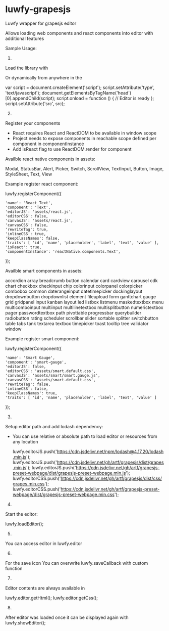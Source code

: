 # luwfy-grapesjs

Luwfy wrapper for grapesjs editor

Allows loading web components and react components into editor with additional features

Sample Usage:

1.

  Load the library with
  <script type="text/javascript" src="js/luwfy.grapes.js"></script>

  Or dynamically from anywhere in the

  var script = document.createElement('script');
  script.setAttribute('type', 'text/javascript');
  document.getElementsByTagName('head')[0].appendChild(script);
  script.onload = function () { // Editor is ready };
  script.setAttribute('src', src);

2.

Register your components


* React requires React and ReactDOM to be available in window scope
* Project needs to expose components in reachable scope defined per component in componentInstance
* Add isReact flag to use ReactDOM.render for component

Availble react native components in assets:

Modal, StatusBar, Alert, Picker, Switch, ScrollView, TextInput, Button, Image, StyleSheet, Text, View

Example register react component:

luwfy.registerComponent({

    'name': 'React Text',
    'component': 'Text',
    'editorJS': 'assets/react.js',
    'editorCSS': false,
    'canvasJS': 'assets/react.js',
    'canvasCSS': false,
    'rewriteTag': true,
    'inlineCSS': true,
    'keepClassNames': false,
    'traits': [ 'id', 'name', 'placeholder', 'label', 'text', 'value' ],
    'isReact': true,
    'componentInstance': 'reactNative.components.Text',

  });

Availble smart components in assets:

accordion array breadcrumb button calendar card cardview carousel cdk chart checkbox checkinput chip colorinput colorpanel
colorpicker combobox common daterangeinput datetimepicker dockinglayout dropdownbutton dropdownlist element fileupload form ganttchart gauge grid
gridpanel input kanban layout led listbox listmenu maskedtextbox menu multicomboinput multiinput multilinetextbox multisplitbutton numerictextbox
pager passwordtextbox path pivottable progressbar querybuilder radiobutton rating scheduler scrollbar slider sortable splitter switchbutton
table tabs tank textarea textbox timepicker toast tooltip tree validator window

Example register smart component:

luwfy.registerComponent({

    'name': 'Smart Gauge',
    'component': 'smart-gauge',
    'editorJS': false,
    'editorCSS': 'assets/smart.default.css',
    'canvasJS': 'assets/smart/smart.gauge.js',
    'canvasCSS': 'assets/smart.default.css',
    'rewriteTag': false,
    'inlineCSS': false,
    'keepClassNames': true,
    'traits': [ 'id', 'name', 'placeholder', 'label', 'text', 'value' ]

});


3.

Setup editor path and add lodash dependency:

* You can use relative or absolute path to load editor or resources from any location

  luwfy.editorJS.push('https://cdn.jsdelivr.net/npm/lodash@4.17.20/lodash.min.js');
  luwfy.editorJS.push('https://cdn.jsdelivr.net/gh/artf/grapesjs/dist/grapes.min.js');
  luwfy.editorJS.push('https://cdn.jsdelivr.net/gh/artf/grapesjs-preset-webpage/dist/grapesjs-preset-webpage.min.js');
  luwfy.editorCSS.push('https://cdn.jsdelivr.net/gh/artf/grapesjs/dist/css/grapes.min.css');
  luwfy.editorCSS.push('https://cdn.jsdelivr.net/gh/artf/grapesjs-preset-webpage/dist/grapesjs-preset-webpage.min.css');


4.

Start the editor:

luwfy.loadEditor();


5.

You can access editor in luwfy.editor

6.

For the save icon
You can overwrite luwfy.saveCallback with custom function

7.

Editor contents are always available in

luwfy.editor.getHtml();
luwfy.editor.getCss();

8.

After editor was loaded once it can be displayed again with luwfy.showEditor();
